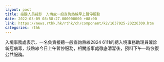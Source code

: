 ```yaml
---
layout: post
title: 接聽人員確診　入境處一般查詢熱線早上暫停服務
date: 2022-03-09 08:58:27.000000000 +08:00
link: https://news.rthk.hk/rthk/ch/component/k2/1637925-20220309.htm
categories: rthk
---
```


入境事務處表示，一名負責接聽一般查詢熱線2824 6111的總入境事務助理員確診新冠病毒，該熱線今日上午暫停服務，相關辦事處徹底清潔後，預料下午一時恢復公共服務。
